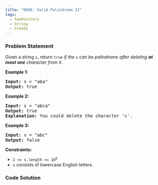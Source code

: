 ```yaml
---
title: "0680: Valid Palindrome II"
tags:
  - TwoPointers
  - String
  - Greedy
---
```

### Problem Statement

<p>Given a string <code>s</code>, return <code>true</code> <em>if the </em><code>s</code><em> can be palindrome after deleting <strong>at most one</strong> character from it</em>.</p>


<p><strong class="example">Example 1:</strong></p>

<pre>
<strong>Input:</strong> s = &quot;aba&quot;
<strong>Output:</strong> true
</pre>

<p><strong class="example">Example 2:</strong></p>

<pre>
<strong>Input:</strong> s = &quot;abca&quot;
<strong>Output:</strong> true
<strong>Explanation:</strong> You could delete the character &#39;c&#39;.
</pre>

<p><strong class="example">Example 3:</strong></p>

<pre>
<strong>Input:</strong> s = &quot;abc&quot;
<strong>Output:</strong> false
</pre>


<p><strong>Constraints:</strong></p>

<ul>
	<li><code>1 &lt;= s.length &lt;= 10<sup>5</sup></code></li>
	<li><code>s</code> consists of lowercase English letters.</li>
</ul>


### Code Solution

```python

```
